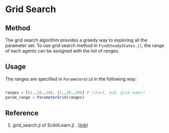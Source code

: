 # Grid Search

## Method 

The grid search algorithm provides a greedy way to exploring all the parameter set. To use grid search method in `FindSteadyStates.jl`, the range of each agents can be assigned with the list of ranges. 


## Usage 

The ranges are specified in `ParameterGrid` in the following way:

```julia

ranges = [(1.,10.,10), (1.,10.,20)] # (start, end, grid numer)
param_range = ParameterGrid(ranges)

```


## Reference
1. grid_search.jl of ScikitLearn.jl . ([link](https://github.com/cstjean/ScikitLearn.jl/blob/master/src/grid_search.jl))